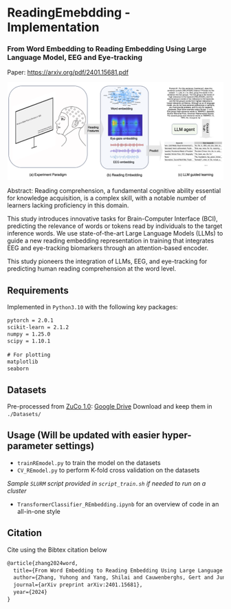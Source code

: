 # ReadingEmebdding - Implementation
### From Word Embedding to Reading Embedding Using Large Language Model, EEG and Eye-tracking
Paper: https://arxiv.org/pdf/2401.15681.pdf

![The Overall Workflow](./images/scheme.png?raw=true "Title")

Abstract: Reading comprehension, a fundamental cognitive ability essential for knowledge acquisition, is a complex skill, with a notable number of learners lacking proficiency in this domain.

This study introduces innovative tasks for Brain-Computer Interface (BCI), predicting the relevance of words or tokens read by individuals to the target inference words. We use state-of-the-art Large Language Models (LLMs) to guide a new reading embedding representation in training that integrates EEG and eye-tracking biomarkers through an attention-based encoder.

This study pioneers the integration of LLMs, EEG, and eye-tracking for predicting human reading comprehension at the word level.

## Requirements
Implemented in `Python3.10` with the following key packages:
```shell
pytorch = 2.0.1
scikit-learn = 2.1.2
numpy = 1.25.0
scipy = 1.10.1

# For plotting
matplotlib
seaborn
```
## Datasets
Pre-processed from [ZuCo 1.0](https://www.nature.com/articles/sdata2018291): [Google Drive](https://drive.google.com/drive/folders/1c8qsZtEcA5zUQOwcpqS90LBHzIBTOyns?usp=sharing) Download and keep them in `./Datasets/`

## Usage (Will be updated with easier hyper-parameter settings)
- `trainREmodel.py` to train the model on the datasets
- `CV_REmodel.py` to perform K-fold cross validation on the datasets 

*Sample `SLURM` script provided in `script_train.sh` if needed to run on a cluster*

- `TransformerClassifier_REmbedding.ipynb` for an overview of code in an all-in-one style

## Citation
Cite using the Bibtex citation below
```LaTeX
@article{zhang2024word,
  title={From Word Embedding to Reading Embedding Using Large Language Model, EEG and Eye-tracking},
  author={Zhang, Yuhong and Yang, Shilai and Cauwenberghs, Gert and Jung, Tzyy-Ping},
  journal={arXiv preprint arXiv:2401.15681},
  year={2024}
}
```
